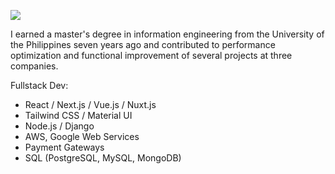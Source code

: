 ![](http://i.imgur.com/y8g506n.png?1)

I earned a master's degree in information engineering from the University of the Philippines seven years ago and contributed to performance optimization and functional improvement of several projects at three companies.

Fullstack Dev:

- React / Next.js / Vue.js / Nuxt.js
- Tailwind CSS / Material UI
- Node.js / Django
- AWS, Google Web Services
- Payment Gateways
- SQL (PostgreSQL, MySQL, MongoDB)
